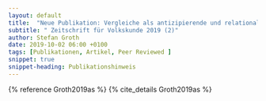 ```yaml
---
layout: default
title:  "Neue Publikation: Vergleiche als antizipierende und relationale Praxis"
subtitle: " Zeitschrift für Volkskunde 2019 (2)"
author: Stefan Groth
date: 2019-10-02 06:00 +0100
tags: [Publikationen, Artikel, Peer Reviewed ]
snippet: true
snippet-heading: Publikationshinweis
---
```

{% reference Groth2019as %} {% cite_details Groth2019as %}
